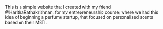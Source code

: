 This is a simple website that I created with my friend @HarithaRathakrishnan, for my entrepreneurship course; where we had this idea of beginning a perfume startup, that focused on personalised scents based on their MBTI.
